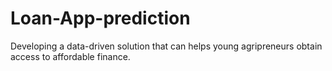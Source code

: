 # Loan-App-prediction
Developing a data-driven solution that can helps young agripreneurs obtain access to affordable finance.
